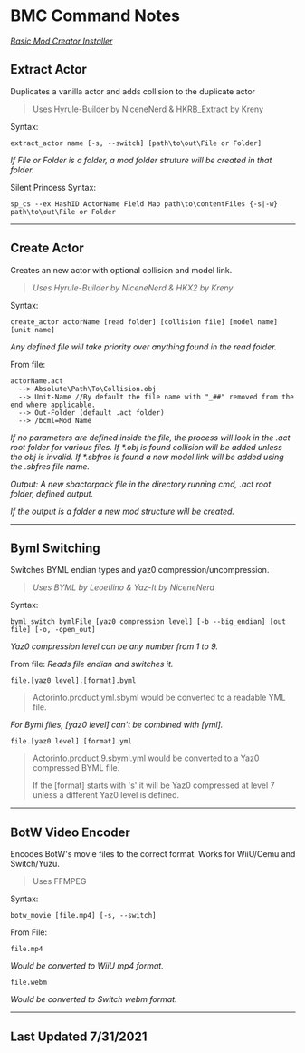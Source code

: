 # BMC Command Notes

_[Basic Mod Creator Installer](//download_link)_

Extract Actor
-----------------

Duplicates a vanilla actor and adds collision to the duplicate actor

> Uses Hyrule-Builder by NiceneNerd & HKRB_Extract by Kreny

Syntax:
```
extract_actor name [-s, --switch] [path\to\out\File or Folder]
```
_If File or Folder is a folder, a mod folder struture will be created in that folder._

Silent Princess Syntax:
```
sp_cs --ex HashID ActorName Field Map path\to\contentFiles {-s|-w} path\to\out\File or Folder
```

---

Create Actor
------------

Creates an new actor with optional collision and model link.

> *Uses Hyrule-Builder by NiceneNerd & HKX2 by Kreny*

Syntax:
```
create_actor actorName [read folder] [collision file] [model name] [unit name]
```

_Any defined file will take priority over anything found in the read folder._

From file:
```
actorName.act
  --> Absolute\Path\To\Collision.obj
  --> Unit-Name //By default the file name with "_##" removed from the end where applicable.
  --> Out-Folder (default .act folder)
  --> /bcml=Mod Name
```
_If no parameters are defined inside the file, the process will look in the .act root folder for various files. 
If \*.obj is found collision will be added unless the obj is invalid.
If \*.sbfres is found a new model link will be added using the .sbfres file name._

_Output: A new sbactorpack file in the directory running cmd, .act root folder, defined output._

_If the output is a folder a new mod structure will be created._

---

Byml Switching
--------------

Switches BYML endian types and yaz0 compression/uncompression.

> _Uses BYML by Leoetlino & Yaz-It by NiceneNerd_

Syntax:
```
byml_switch bymlFile [yaz0 compression level] [-b --big_endian] [out file] [-o, -open_out]
```
_Yaz0 compression level can be any number from 1 to 9._

From file: _Reads file endian and switches it._
```
file.[yaz0 level].[format].byml
```

> Actorinfo.product.yml.sbyml would be converted to a readable YML file.

_For Byml files, \[yaz0 level\] can't be combined with \[yml\]._
```
file.[yaz0 level].[format].yml
```

> Actorinfo.product.9.sbyml.yml would be converted to a Yaz0 compressed BYML file. 
>
> If the \[format\] starts with 's' it will be Yaz0 compressed at level 7 unless a different Yaz0 level is defined.

---

BotW Video Encoder
------------------

Encodes BotW's movie files to the correct format. Works for WiiU/Cemu and Switch/Yuzu.

> Uses FFMPEG

Syntax:
```
botw_movie [file.mp4] [-s, --switch]
```
From File:
```
file.mp4
```
_Would be converted to WiiU mp4 format._
```
file.webm
```
_Would be converted to Switch webm format._

---

Last Updated 7/31/2021
----------------------
